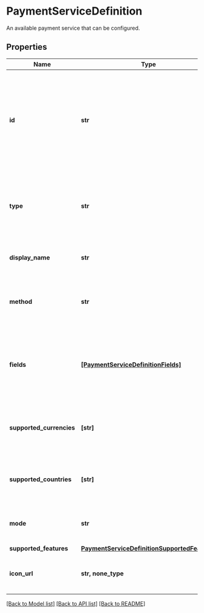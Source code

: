 # PaymentServiceDefinition

An available payment service that can be configured.

## Properties
Name | Type | Description | Notes
------------ | ------------- | ------------- | -------------
**id** | **str** | The ID of the payment service. This is the underlying provider followed by a dash followed by the payment method ID. | [optional] 
**type** | **str** | &#x60;payment-service-definition&#x60;. | [optional]  if omitted the server will use the default value of "payment-service-definition"
**display_name** | **str** | The display name of this service. | [optional] 
**method** | **str** | The ID of the payment method that this services handles. | [optional] 
**fields** | [**[PaymentServiceDefinitionFields]**](PaymentServiceDefinitionFields.md) | A list of fields that need to be submitted when activating the payment. service. | [optional] 
**supported_currencies** | **[str]** | A list of three-letter ISO currency codes that this service supports. | [optional] 
**supported_countries** | **[str]** | A list of two-letter ISO country codes that this service supports. | [optional] 
**mode** | **str** | The mode of the payment service definition. | [optional] 
**supported_features** | [**PaymentServiceDefinitionSupportedFeatures**](PaymentServiceDefinitionSupportedFeatures.md) |  | [optional] 
**icon_url** | **str, none_type** | An icon to display for the payment service. | [optional] 

[[Back to Model list]](../README.md#documentation-for-models) [[Back to API list]](../README.md#documentation-for-api-endpoints) [[Back to README]](../README.md)


